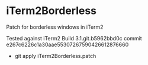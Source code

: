 # iTerm2Borderless
Patch for borderless windows in iTerm2

Tested against iTerm2 Build 3.1.git.b5962bbd0c commit e267c6226c1a30aae55307267590426612876660
* git apply iTerm2Borderless.patch
